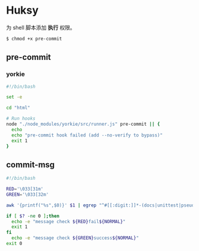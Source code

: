 # Huksy

为 shell 脚本添加 **执行** 权限。

```sh
$ chmod +x pre-commit
```

## pre-commit

### yorkie

```sh
#!/bin/bash

set -e

cd "html"

# Run hooks
node "./node_modules/yorkie/src/runner.js" pre-commit || {
  echo
  echo "pre-commit hook failed (add --no-verify to bypass)"
  exit 1
}
```

## commit-msg

```sh
#!/bin/bash

RED='\033[31m'
GREEN='\033[32m'

awk '{printf("%s",$0)}' $1 | egrep "^#[[:digit:]]*-(docs|unittest|pseudocode|msg-[^ ].*|bug-[^ ].*)$" > /dev/null 2>&1

if [ $? -ne 0 ];then
  echo -e "message check ${RED}fail${NORMAL}"
  exit 1
fi
  echo -e "message check ${GREEN}success${NORMAL}"
exit 0
```
